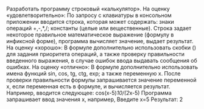 Разработать программу строковый «калькулятор».
На оценку «удовлетворительно»:
По запросу с клавиатуры в консольном приложении вводится
строка, которая может содержать: знаки операций +,-,*,/; константы
(целые или вещественные). Строка задает некоторое правильное
математическое выражение (формулу в инфиксной форме),
программа вычисляет значение, выдает результат.
На оценку «хорошо»:
В формуле дополнительно использовать скобки () для задания
приоритета операций, а также проверку правильности введенного
выражения, в случае ошибок ввода выдавать сообщения об ошибках.
На оценку «отлично»:
В формуле дополнительно использовать имена функций sin,
cos, tg, ctg, exp; а также переменную x. После проверки
правильности формулы запрашивается значение переменной x, если
переменная есть в формуле, и вычисляется результат. Например,
вводится следующее:
cos(x-5)*10/(2*x-5)
Программа запрашивает ввод значения x, например,
Введите x=5
Результат: 2
